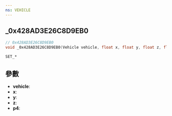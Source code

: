 ```yaml
---
ns: VEHICLE
---
```

## _0x428AD3E26C8D9EB0

```c
// 0x428AD3E26C8D9EB0
void _0x428AD3E26C8D9EB0(Vehicle vehicle, float x, float y, float z, float p4);
```

```
SET_*
```

## 參數
* **vehicle**: 
* **x**: 
* **y**: 
* **z**: 
* **p4**: 

